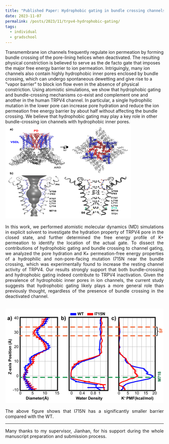 ```yaml
---
title: "Published Paper: Hydrophobic gating in bundle crossing channels"
date: 2023-11-07
permalink: /posts/2023/11/trpv4-hydrophobic-gating/
tags:
  - individual
  - gradschool
---
```


Transmembrane ion channels frequently regulate ion permeation by forming bundle crossing of the pore-lining helices when deactivated. The resulting physical constriction is believed to serve as the de facto gate that imposes the major free energy barrier to ion permeation. Intriguingly, many ion channels also contain highly hydrophobic inner pores enclosed by bundle crossing, which can undergo spontaneous dewetting and give rise to a "vapor barrier" to block ion flow even in the absence of physical constriction. Using atomistic simulations, we show that hydrophobic gating and bundle-crossing mechanisms co-exist and complement one and another in the human TRPV4 channel. In particular, a single hydrophilic mutation in the lower pore can increase pore hydration and reduce the ion permeation free energy barrier by about half without affecting the bundle crossing. We believe that hydrophobic gating may play a key role in other bundle-crossing ion channels with hydrophobic inner pores.
<br/><a href="/posts/2023/11/trpv4-hydrophobic-gating/" class="image" id="trpv4-hydrophobic-gating"><img src="/images/trpv4-hydrophobic-gating.png" height="300" width="400"/></a><br>

<p align="justify">
In this work, we performed atomistic molecular dynamics (MD) simulations in explicit solvent to investigate the hydration property of TRPV4 pore in the closed state, and further determined the free energy profile of K+ permeation to identify the location of the actual gate. To dissect the contributions of hydrophobic gating and bundle crossing to channel gating, we analyzed the pore hydration and K+ permeation-free energy properties of a hydrophilic and non-pore-facing mutation I715N near the bundle crossing, which was experimentally found to increase the resting channel activity of TRPV4. Our results strongly support that both bundle-crossing and hydrophobic gating indeed contribute to TRPV4 inactivation. Given the prevalence of hydrophobic inner pores in ion channels, the current study suggests that hydrophobic gating likely plays a more general role than previously thought, regardless of the presence of bundle crossing in the deactivated channel.
</p>

<br/><a href="/posts/2023/11/trpv4-hydrophobic-gating/" class="image" id="trpv4-hydrophobic-gating-2"><img src="/images/trpv4-hydrophobic-gating-2.png" height="300" width="700"/></a><br>

<p align="justify">
  The above figure shows that I715N has a significantly smaller barrier compared with the WT. 
</p>
<hr>
<p align="justify">
Many thanks to my supervisor, Jianhan, for his support during the whole manuscript preparation and submission process.
</p>
